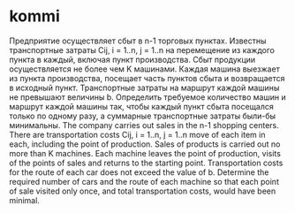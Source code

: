 # kommi
Предприятие осуществляет сбыт в n-1 торговых пунктах. Известны транспортные затраты Cij, i = 1..n, j = 1..n на перемещение из каждого пункта в каждый, включая пункт производства. Сбыт продукции осуществляется не более чем K машинами. Каждая машина выезжает из пункта производства, посещает часть пунктов сбыта и возвращается в исходный пункт. Транспортные затраты на маршрут каждой машины не превышают величины b. Определить требуемое количество машин и маршрут каждой машины так, чтобы каждый пункт сбыта посещался только по одному разу, а суммарные транспортные затраты были-бы минимальны.
The company carries out sales in the n-1 shopping centers. There are transportation costs Cij, i = 1..n, j = 1..n move of each item in each, including the point of production. Sales of products is carried out no more than K machines. Each machine leaves the point of production, visits of the points of sales and returns to the starting point. Transportation costs for the route of each car does not exceed the value of b. Determine the required number of cars and the route of each machine so that each point of sale visited only once, and total transportation costs, would have been minimal.
